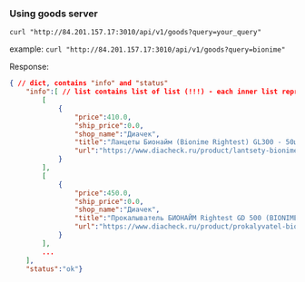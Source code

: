 ### Using goods server

`curl "http://84.201.157.17:3010/api/v1/goods?query=your_query"`

example:
`curl "http://84.201.157.17:3010/api/v1/goods?query=bionime"`


Response:

``` json
{ // dict, contains "info" and "status"
    "info":[ // list contains list of list (!!!) - each inner list represents group of goods
        [
            {
                "price":410.0,
                "ship_price":0.0,
                "shop_name":"Диачек",
                "title":"Ланцеты Бионайм (Bionime Rightest) GL300 - 50шт",
                "url":"https://www.diacheck.ru/product/lantsety-bionime-rightest-gl300-50sht"
            }
        ],
        [
            {
                "price":450.0,
                "ship_price":0.0,
                "shop_name":"Диачек",
                "title":"Прокалыватель БИОНАЙМ Rightest GD 500 (BIONIME,Швейцария)",
                "url":"https://www.diacheck.ru/product/prokalyvatel-bionaim-rightest-gd-500-bionimeshveitsariya"
            }
        ],
        ...
    ],
    "status":"ok"}
```
